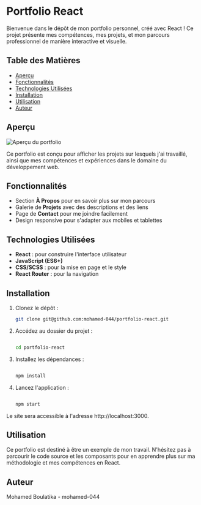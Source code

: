 # Portfolio React

Bienvenue dans le dépôt de mon portfolio personnel, créé avec React ! Ce projet présente mes compétences, mes projets, et mon parcours professionnel de manière interactive et visuelle.

## Table des Matières

- [Aperçu](#aperçu)
- [Fonctionnalités](#fonctionnalités)
- [Technologies Utilisées](#technologies-utilisées)
- [Installation](#installation)
- [Utilisation](#utilisation)
- [Auteur](#auteur)
  


## Aperçu

![Aperçu du portfolio](https://github.com/user-attachments/assets/ece42e64-af01-4471-824f-01015a951447)

Ce portfolio est conçu pour afficher les projets sur lesquels j'ai travaillé, ainsi que mes compétences et expériences dans le domaine du développement web.

## Fonctionnalités

- Section **À Propos** pour en savoir plus sur mon parcours
- Galerie de **Projets** avec des descriptions et des liens
- Page de **Contact** pour me joindre facilement
- Design responsive pour s'adapter aux mobiles et tablettes

## Technologies Utilisées

- **React** : pour construire l'interface utilisateur
- **JavaScript (ES6+)**
- **CSS/SCSS** : pour la mise en page et le style
- **React Router** : pour la navigation

## Installation

1. Clonez le dépôt :
   ```bash
   git clone git@github.com:mohamed-044/portfolio-react.git
2. Accédez au dossier du projet :

    ```bash
    
    cd portfolio-react

3. Installez les dépendances :

    ```bash
    
    npm install

4. Lancez l'application :

    ```bash
    
    npm start

Le site sera accessible à l'adresse http://localhost:3000.
## Utilisation

Ce portfolio est destiné à être un exemple de mon travail. N'hésitez pas à parcourir le code source et les composants pour en apprendre plus sur ma méthodologie et mes compétences en React.

## Auteur

Mohamed Boulatika - mohamed-044
